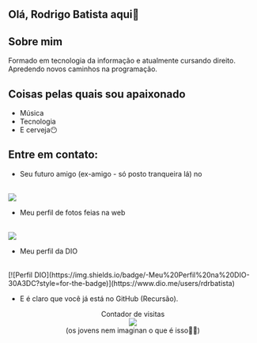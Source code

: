 ## Olá, Rodrigo Batista aqui👋

## Sobre mim

Formado em tecnologia da informação e atualmente cursando direito. Apredendo novos caminhos na programação.

## Coisas pelas quais sou apaixonado

- Música
- Tecnologia
- E cerveja😶

## Entre em contato:

- Seu futuro amigo (ex-amigo - só posto tranqueira lá) no
<br> 
<a href="https://www.facebook.com/rdrbatista">
  <img src="https://img.shields.io/badge/Facebook-%231877F2.svg?style=for-the-badge&logo=Facebook&logoColor=white">
</a>

- Meu perfil de fotos feias na web
<br>
<a href="https://www.instagram.com/rodrigo_batista_di">
  <img src="https://img.shields.io/badge/Instagram-%23E4405F.svg?style=for-the-badge&logo=Instagram&logoColor=white">
</a>

- Meu perfil da DIO
<br>
[![Perfil DIO](https://img.shields.io/badge/-Meu%20Perfil%20na%20DIO-30A3DC?style=for-the-badge)](https://www.dio.me/users/rdrbatista)

- E é claro que você já está no GitHub (Recursão).

<p align="center"> 
  Contador de visitas <br>
  <img src="https://profile-counter.glitch.me/rdgbatista/count.svg" /> <br>
  (os jovens nem imaginan o que é isso🤭😒)
</p>

<!--
**rdgbatista/rdgbatista** is a ✨ _special_ ✨ repository because its `README.md` (this file) appears on your GitHub profile.



Here are some ideas to get you started:

- 🔭 I’m currently working on ...
- 🌱 I’m currently learning ...
- 👯 I’m looking to collaborate on ...
- 🤔 I’m looking for help with ...
- 💬 Ask me about ...
- 📫 How to reach me: ...
- 😄 Pronouns: ...
- ⚡ Fun fact: ...
-->
